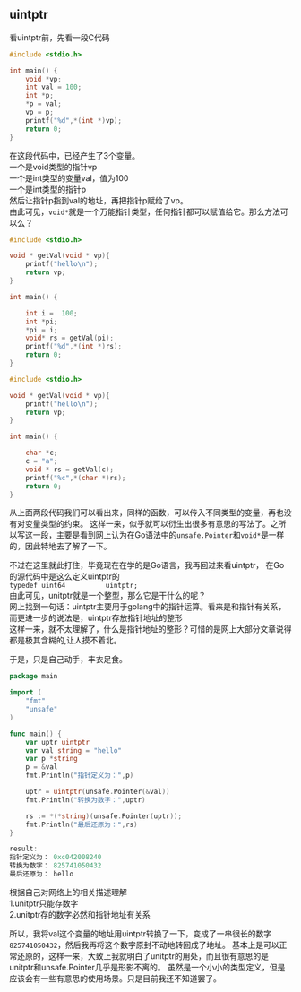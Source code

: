 ## uintptr

看uintptr前，先看一段C代码

```c
#include <stdio.h>

int main() {
    void *vp;
    int val = 100;
    int *p;
    *p = val;
    vp = p;
    printf("%d",*(int *)vp);
    return 0;
}
```
在这段代码中，已经产生了3个变量。   
一个是void类型的指针vp  
一个是int类型的变量val，值为100  
一个是int类型的指针p  
然后让指针p指到val的地址，再把指针p赋给了vp。  
由此可见，`void*`就是一个万能指针类型，任何指针都可以赋值给它。那么方法可以么？  

```c
#include <stdio.h>

void * getVal(void * vp){
    printf("hello\n");
    return vp;
}

int main() {

    int i =  100;
    int *pi;
    *pi = i;
    void* rs = getVal(pi);
    printf("%d",*(int *)rs);
    return 0;
}
```

```c
#include <stdio.h>

void * getVal(void * vp){
    printf("hello\n");
    return vp;
}

int main() {

    char *c;
    c = "a";
    void * rs = getVal(c);
    printf("%c",*(char *)rs);
    return 0;
}
```
从上面两段代码我们可以看出来，同样的函数，可以传入不同类型的变量，再也没有对变量类型的约束。
这样一来，似乎就可以衍生出很多有意思的写法了。之所以写这一段，主要是看到网上认为在Go语法中的`unsafe.Pointer`和`void*`是一样的，因此特地去了解了一下。

不过在这里就此打住，毕竟现在在学的是Go语言，我再回过来看uintptr，
在Go的源代码中是这么定义uintptr的  
`typedef uint64          uintptr;`  
由此可见，unitptr就是一个整型，那么它是干什么的呢？  
网上找到一句话：uintptr主要用于golang中的指针运算。看来是和指针有关系，而更进一步的说法是，uintptr存放指针地址的整形  
这样一来，就不太理解了，什么是指针地址的整形？可惜的是网上大部分文章说得都是极其含糊的,让人摸不着北。 

于是，只是自己动手，丰衣足食。
```go
package main

import (
	"fmt"
	"unsafe"
)

func main() {
	var uptr uintptr
	var val string = "hello"
	var p *string
	p = &val
	fmt.Println("指针定义为：",p)

	uptr = uintptr(unsafe.Pointer(&val))
	fmt.Println("转换为数字：",uptr)

	rs := *(*string)(unsafe.Pointer(uptr));
	fmt.Println("最后还原为：",rs)
}

result:
指针定义为： 0xc042008240
转换为数字： 825741050432
最后还原为： hello
```
根据自己对网络上的相关描述理解  
1.unitptr只能存数字  
2.unitptr存的数字必然和指针地址有关系  

所以，我将val这个变量的地址用uintptr转换了一下，变成了一串很长的数字`825741050432`，然后我再将这个数字原封不动地转回成了地址。
基本上是可以正常还原的，这样一来，大致上我就明白了unitptr的用处，而且很有意思的是unitptr和unsafe.Pointer几乎是形影不离的。
虽然是一个小小的类型定义，但是应该会有一些有意思的使用场景。只是目前我还不知道罢了。
